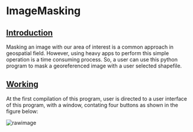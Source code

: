 # ImageMasking
## <U>Introduction</U>
Masking an image with our area of interest is a common approach in geospatial field. However, using heavy apps to perform this simple operation is a time consuming process. So, a user can use this python program to mask a georeferenced image with a user selected shapefile.

## <U>Working</U>
At the first compilation of this program, user is directed to a user interface of this program, with a window, contating four buttons as shown in the figure below:

![rawimage]()


